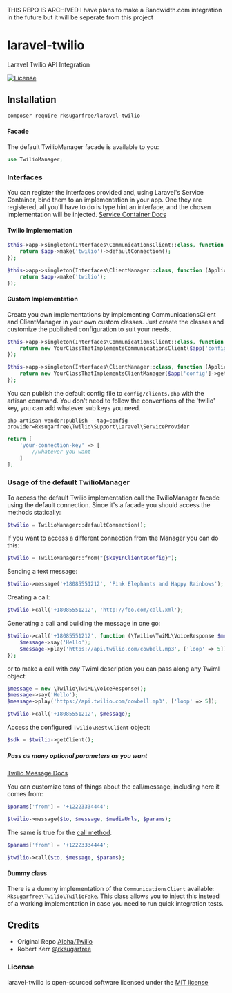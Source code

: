 THIS REPO IS ARCHIVED
I have plans to make a Bandwidth.com integration in the future but it will be seperate from this project


laravel-twilio
===============
Laravel Twilio API Integration

[![License](https://img.shields.io/github/license/aloha/laravel-twilio?style=flat-square)](#license)

## Installation

```bash
composer require rksugarfree/laravel-twilio
```

#### Facade

The default TwilioManager facade is available to you:

```php
use TwilioManager;
```

### Interfaces
You can register the interfaces provided and, using Laravel's Service Container, bind them to an implementation in your app. One they are registered, all you'll
have to do is type hint an interface, and the chosen implementation will be injected. [Service Container Docs](https://laravel.com/docs/8.x/container)

#### Twilio Implementation
```php
$this->app->singleton(Interfaces\CommunicationsClient::class, function (Application $app) {
    return $app->make('twilio')->defaultConnection();
});

$this->app->singleton(Interfaces\ClientManager::class, function (Application $app) {
    return $app->make('twilio');
});
```

#### Custom Implementation
Create you own implementations by implementing CommunicationsClient and ClientManager in your own custom classes. Just create the classes and customize the published configuration to
suit your needs.
```php
$this->app->singleton(Interfaces\CommunicationsClient::class, function (Application $app) {
    return new YourClassThatImplementsCommunicationsClient($app['config']->get("clients.{$defaultConnectionKey}"));
});

$this->app->singleton(Interfaces\ClientManager::class, function (Application $app) {
    return new YourClassThatImplementsClientManager($app['config']->get('clients'));
});
```

You can publish the default config file to `config/clients.php` with the artisan command. You don't need to follow the conventions of the 'twilio'
key, you can add whatever sub keys you need.

```shell
php artisan vendor:publish --tag=config --provider=Rksugarfree\Twilio\Support\Laravel\ServiceProvider
```

```php
return [
    'your-connection-key' => [
        //whatever you want
    ]
];
```

### Usage of the default TwilioManager

To access the default Twilio implementation call the TwilioManager facade using the default connection. Since it's a facade
you should access the methods statically:

```php
$twilio = TwilioManager::defaultConnection();
```

If you want to access a different connection from the Manager you can do this:

```php
$twilio = TwilioManager::from("{$keyInClientsConfig}");
```

Sending a text message:

```php
$twilio->message('+18085551212', 'Pink Elephants and Happy Rainbows');
```

Creating a call:

```php
$twilio->call('+18085551212', 'http://foo.com/call.xml');
```

Generating a call and building the message in one go:

```php
$twilio->call('+18085551212', function (\Twilio\TwiML\VoiceResponse $message) {
    $message->say('Hello');
    $message->play('https://api.twilio.com/cowbell.mp3', ['loop' => 5]);
});
```

or to make a call with _any_ Twiml description you can pass along any Twiml object:

```php
$message = new \Twilio\TwiML\VoiceResponse();
$message->say('Hello');
$message->play('https://api.twilio.com/cowbell.mp3', ['loop' => 5]);

$twilio->call('+18085551212', $message);
```

Access the configured `Twilio\Rest\Client` object:

```php
$sdk = $twilio->getClient();
```

##### Pass as many optional parameters as you want

[Twilio Message Docs](https://www.twilio.com/docs/api/messaging/send-messages)

You can customize tons of things about the call/message, including here it comes from: 

```php
$params['from'] = '+12223334444';

$twilio->message($to, $message, $mediaUrls, $params);
```

The same is true for the [call method](https://www.twilio.com/docs/api/voice/call#post-parameters).

```php
$params['from'] = '+12223334444';

$twilio->call($to, $message, $params);
```

#### Dummy class

There is a dummy implementation of the `CommunicationsClient` available: `Rksugarfree\Twilio\TwilioFake`. This class
allows you to inject this instead of a working implementation in case you need to run quick integration tests.

## Credits

- Original Repo [Aloha/Twilio](https://github.com/aloha/laravel-twilio)
- Robert Kerr [@rksugarfree](https://twitter.com/rksugarfree)

### License

laravel-twilio is open-sourced software licensed under the [MIT license](http://opensource.org/licenses/MIT)
